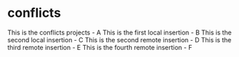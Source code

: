 # conflicts
This is the conflicts projects - A
This is the first local insertion - B
This is the second local insertion - C
This is the second remote insertion - D
This is the third remote insertion - E
This is the fourth remote insertion - F
